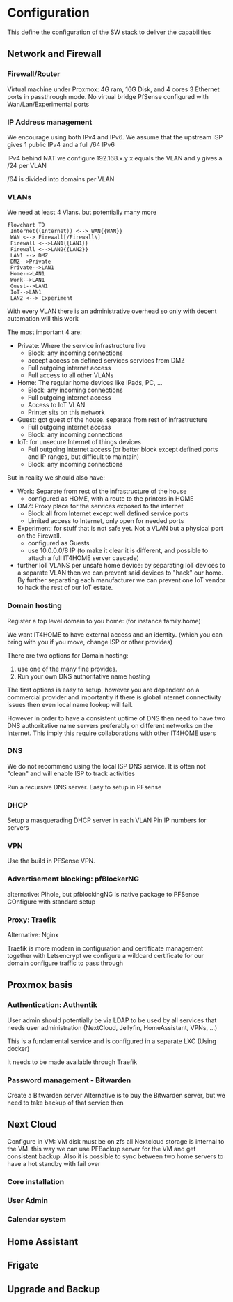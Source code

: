 # Configuration

This define the configuration of the SW stack to deliver the capabilities

## Network and Firewall

### Firewall/Router

Virtual machine under Proxmox: 4G ram, 16G Disk, and 4 cores
3 Ethernet ports in passthrough mode. No virtual bridge
PfSense configured with Wan/Lan/Experimental ports

### IP Address management

We encourage using both IPv4 and IPv6. 
We assume that the upstream ISP gives 1 public IPv4 and a full /64 IPv6

IPv4 behind NAT we configure 192.168.x.y
x equals the VLAN and y gives a /24 per VLAN

/64 is divided into domains per VLAN

### VLANs

We need at least 4 Vlans. but potentially many more


```mermaid
flowchart TD
 Internet((Internet)) <--> WAN{{WAN}}
 WAN <--> Firewall[/Firewall\]
 Firewall <-->LAN1{{LAN1}}
 Firewall <-->LAN2{{LAN2}}
 LAN1 --> DMZ
 DMZ-->Private
 Private-->LAN1
 Home-->LAN1
 Work-->LAN1
 Guest-->LAN1
 IoT-->LAN1
 LAN2 <--> Experiment
```

With every VLAN there is an administrative overhead so only with decent automation will this work

The most important 4 are:
- Private: Where the service infrastructure live
    - Block: any incoming connections
    - accept access on defined services services from DMZ
    - Full outgoing internet access
    - Full access to all other VLANs
- Home: The regular home devices like iPads, PC, ...
    - Block: any incoming connections
    - Full outgoing internet access
    - Access to IoT VLAN
    - Printer sits on this network
- Guest: got guest of the house. separate from rest of infrastructure
    - Full outgoing internet access
    - Block: any incoming connections
- IoT: for unsecure Internet of things devices
    - Full outgoing internet access (or better block except defined ports and IP ranges, but difficult to maintain)
    - Block: any incoming connections

But in reality we should also have:

- Work: Separate from rest of the infrastructure of the house
    - configured as HOME, with a route to the printers in HOME
- DMZ: Proxy place for the services exposed to the internet
    - Block all from Internet except well defined service ports
    - Limited access to Internet, only open for needed ports
- Experiment: for stuff that is not safe yet. Not a VLAN but a physical port on the Firewall.
    - configured as Guests
    - use 10.0.0.0/8 IP (to make it clear it is different, and possible to attach a full IT4HOME server cascade)
- further IoT VLANS per unsafe home device: by separating IoT devices to a separate VLAN then we can prevent said devices to "hack" our home. By further separating each manufacturer we can prevent one IoT vendor to hack the rest of our IoT estate.


### Domain hosting

Register a top level domain to you home: (for instance family.home)

We want IT4HOME to have external access and an identity. (which you can bring with you if you move, change ISP or other provides)

There are two options for Domain hosting:
1) use one of the many fine provides.
2) Run your own DNS authoritative name hosting

The first options is easy to setup, however you are dependent on a commercial provider and importantly if there is global internet connectivity issues then even local name lookup will fail.

However in order to have a consistent uptime of DNS then need to have two DNS authoritative name servers preferably on different networks on the Internet. This imply this require collaborations with other IT4HOME users

### DNS 

We do not recommend using the local ISP DNS service. It is often not "clean" and will enable ISP to track activities

Run a recursive DNS server. Easy to setup in PFsense

### DHCP

Setup a masquerading DHCP server in each VLAN
Pin IP numbers for servers


### VPN

Use the build in PFSense VPN.

### Advertisement blocking: pfBlockerNG

alternative: PIhole, but pfblockingNG is native package to PFSense
COnfigure with standard setup


### Proxy: Traefik

Alternative: Nginx

Traefik is more modern in configuration and certificate management
together with Letsencrypt we configure a wildcard certificate for our domain
configure traffic to pass through 

## Proxmox basis


### Authentication: Authentik

User admin should potentially be via LDAP to be used by all services that needs user administration (NextCloud, Jellyfin, HomeAssistant, VPNs, ...)

This is a fundamental service and is configured in a separate LXC (Using docker)

It needs to be made available through Traefik

### Password management - Bitwarden

Create a Bitwarden server
Alternative is to buy the Bitwarden server, but we need to take backup of that service then

## Next Cloud

Configure in VM: VM disk must be on zfs
all Nextcloud storage is internal to the VM. this way we can use PFBackup server for the VM and get consistent backup.
Also it is possible to sync between two home servers to have a hot standby with fail over

### Core installation

### User Admin

### Calendar system

## Home Assistant

## Frigate

## Upgrade and Backup
